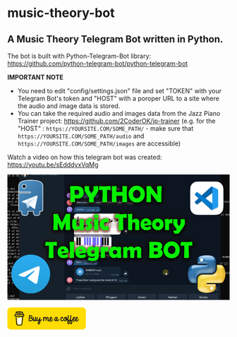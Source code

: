 # music-theory-bot
## A Music Theory Telegram Bot written in Python.

The bot is built with Python-Telegram-Bot library:
https://github.com/python-telegram-bot/python-telegram-bot

**IMPORTANT NOTE**
- You need to edit "config/settings.json" file and set "TOKEN" with your Telegram Bot's token and "HOST" with a poroper URL to a site where the audio and image data is stored.
- You can take the required audio and images data from the Jazz Piano Trainer project: https://github.com/2CoderOK/jp-trainer (e.g. for the "HOST" : `https://YOURSITE.COM/SOME_PATH/`  - make sure that `https://YOURSITE.COM/SOME_PATH/audio` and `https://YOURSITE.COM/SOME_PATH/images` are accessible)


Watch a video on how this telegram bot was created: https://youtu.be/sEdddyxVqMg

[<img alt="Music Theory Telegram Bot" src="https://github.com/2CoderOK/music-theory-bot/blob/main/tgbot_preview_small.png" />](https://youtu.be/sEdddyxVqMg)


[<img alt="Buy me a coffee" height="50px" src="https://github.com/2CoderOK/jp-trainer/blob/main/yellow-button.png" />](https://www.buymeacoffee.com/coderok)